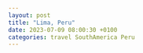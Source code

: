 ```yaml
---
layout: post
title: "Lima, Peru"
date: 2023-07-09 08:00:30 +0100
categories: travel SouthAmerica Peru
---
```


